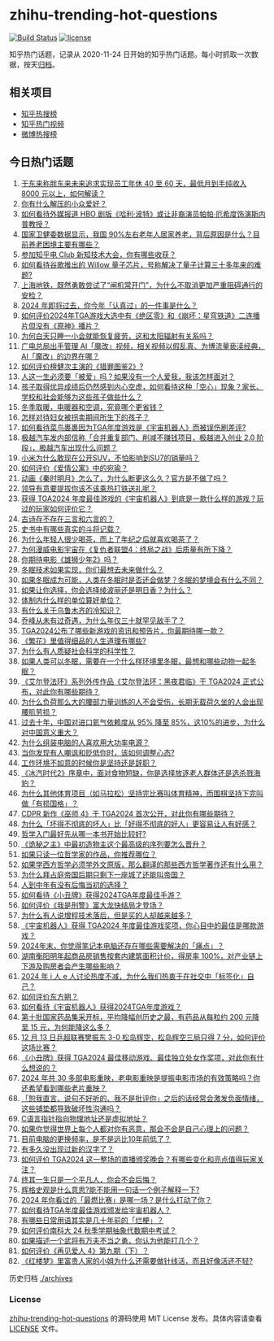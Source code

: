 # zhihu-trending-hot-questions

[![Build Status](https://github.com/justjavac/zhihu-trending-hot-questions/workflows/ci/badge.svg?branch=master)](https://github.com/justjavac/zhihu-trending-hot-questions/actions)
[![license](https://img.shields.io/github/license/justjavac/zhihu-trending-hot-questions)](https://github.com/justjavac/zhihu-trending-hot-questions/blob/master/LICENSE)

知乎热门话题，记录从 2020-11-24
日开始的知乎热门话题。每小时抓取一次数据，按天[归档](./archives)。

## 相关项目

- [知乎热搜榜](https://github.com/justjavac/zhihu-trending-top-search)
- [知乎热门视频](https://github.com/justjavac/zhihu-trending-hot-video)
- [微博热搜榜](https://github.com/justjavac/weibo-trending-hot-search)

## 今日热门话题

<!-- BEGIN -->
<!-- 最后更新时间 Sat Dec 14 2024 12:25:10 GMT+0800 (China Standard Time) -->

1. [于东来称胖东来未来追求实现员工年休 40 至 60 天，最低月到手纯收入 8000 元以上，如何解读？](https://www.zhihu.com/question/6761083813)
1. [你有什么解压的小众爱好？](https://www.zhihu.com/question/618709255)
1. [如何看待外媒报道 HBO 剧版《哈利·波特》或让非裔演员帕帕·厄希度饰演斯内普教授？](https://www.zhihu.com/question/6063215262)
1. [国家卫健委数据显示，我国 90%左右老年人居家养老，背后原因是什么？目前养老困境主要有哪些？](https://www.zhihu.com/question/6538657813)
1. [参加知乎电 Club 新知技术大会，你有哪些收获？](https://www.zhihu.com/question/6741170298)
1. [如何看待谷歌推出的 Willow 量子芯片，号称解决了量子计算三十多年来的难题?](https://www.zhihu.com/question/6448259220)
1. [上海地铁，既然勇敢尝试了“闸机常开门”，为什么不取消更加严重阻碍通行的安检？](https://www.zhihu.com/question/6755514000)
1. [2024 年即将过去，你今年「认真过」的一件事是什么？](https://www.zhihu.com/question/6110080224)
1. [如何评价2024年TGA游戏大选中有《绝区零》和《崩坏：星穹铁道》二连播片但没有《原神》播片？](https://www.zhihu.com/question/6769122351)
1. [为何白天只睡一小会就能恢复疲劳，这和太阳辐射有关系吗？](https://www.zhihu.com/question/6160269824)
1. [广电总局出手管理 AI「魔改」视频，相关视频以假乱真、为博流量亵渎经典，AI「魔改」的边界在哪？](https://www.zhihu.com/question/6444691483)
1. [如何评价檀健次主演的《猎罪图鉴2》?](https://www.zhihu.com/question/6398766080)
1. [人这一生必须要「被爱」吗？如果没有一个人爱我，我该怎样面对？](https://www.zhihu.com/question/6473043603)
1. [孩子取得优异成绩后仍然感到内心空虚，如何看待这种「空心」现象？家长、学校和社会能够为这些孩子做些什么？](https://www.zhihu.com/question/6641398742)
1. [冬季取暖，电暖器和空调，究竟哪个更省钱？](https://www.zhihu.com/question/5813666417)
1. [怎样对待妇女被拐卖期间所生下的孩子？](https://www.zhihu.com/question/6406018528)
1. [如何看待菜鸟裹裹因为TGA年度游戏是《宇宙机器人》而被误伤刷差评?](https://www.zhihu.com/question/6773398804)
1. [极越汽车发内部信称「合并重复部门、削减不赚钱项目，极越进入创业 2.0 阶段」，极越汽车出现什么问题？](https://www.zhihu.com/question/6582036876)
1. [小米为什么敢现在公开SUV，不怕影响到SU7的销量吗？](https://www.zhihu.com/question/6702067987)
1. [如何评价《爱情公寓》中的宛瑜？](https://www.zhihu.com/question/460651150)
1. [动画《秦时明月》怎么了，为什么断更这么久？官方是不做了吗？](https://www.zhihu.com/question/6355612406)
1. [领导有意要提拔你该不该乘热打铁送礼呢？](https://www.zhihu.com/question/297438704)
1. [获得 TGA2024 年度最佳游戏的《宇宙机器人》到底是一款什么样的游戏？玩过的玩家如何评价它？](https://www.zhihu.com/question/6750322223)
1. [古诗存不存在三言和六言的？](https://www.zhihu.com/question/5637207483)
1. [史书中有哪些真实的斗将记载？](https://www.zhihu.com/question/655354784)
1. [为什么年轻人很少喝茶，而上了年纪之后就喜欢喝茶了？](https://www.zhihu.com/question/6691539943)
1. [为何漫威电影宇宙在《复仇者联盟4：终局之战》后质量有所下降？](https://www.zhihu.com/question/6147312889)
1. [你期待电影《雄狮少年2》吗？](https://www.zhihu.com/question/6157798086)
1. [冬眠技术如果实现，你们最想去未来做什么？](https://www.zhihu.com/question/463227039)
1. [如果冬眠成为可能，人类在冬眠时是否还会做梦？冬眠的梦境会有什么不同？](https://www.zhihu.com/question/4876214986)
1. [如果让你选择，你会选择绫波丽还是明日香？为什么？](https://www.zhihu.com/question/24329831)
1. [体制内什么样的单位算好单位？](https://www.zhihu.com/question/2540707705)
1. [有什么关于乌鲁木齐的冷知识？](https://www.zhihu.com/question/55094348)
1. [乔峰从未有过奇遇，为什么年仅三十就罕见敌手了？](https://www.zhihu.com/question/508558557)
1. [TGA2024公布了哪些新游戏的资讯和预告片，你最期待哪一款？](https://www.zhihu.com/question/6755781652)
1. [《繁花》里值得细品的人生道理有哪些?](https://www.zhihu.com/question/638669953)
1. [为什么有人质疑社会科学的科学性？](https://www.zhihu.com/question/6422370880)
1. [如果人类可以冬眠，需要在一个什么样环境里冬眠，最想和哪些动物一起冬眠？](https://www.zhihu.com/question/5644601176)
1. [《艾尔登法环》系列外传作品《艾尔登法环：黑夜君临》于 TGA2024 正式公布，对此你有哪些期待？](https://www.zhihu.com/question/6730763301)
1. [为什么负荷那么大的腰部力量训练的人不会受伤，长期无载荷久坐的人会出现腰肌劳损？](https://www.zhihu.com/question/5191189151)
1. [过去十年，中国对进口氦气依赖度从 95% 降至 85%​，这10%的进步，为什么对中国意义重大？](https://www.zhihu.com/question/6560964429)
1. [为什么组装电脑的人喜欢用大功率电源？](https://www.zhihu.com/question/6556703688)
1. [当你发现有人嘲讽和贬低你时，该如何调整心态?](https://www.zhihu.com/question/2287512238)
1. [工作环境不如意的时候你是坚持还是辞职？](https://www.zhihu.com/question/6507680798)
1. [《冰汽时代2》序章中，面对食物短缺，你是选择放逐老人群体还是选杀戮海豹？](https://www.zhihu.com/question/667801608)
1. [为什么其他体育项目（如马拉松）坚持完比赛叫体育精神，而围棋坚持下完叫做「有损国格」？](https://www.zhihu.com/question/664332998)
1. [CDPR 新作《巫师 4》于 TGA2024 首次公开，对此你有哪些期待？](https://www.zhihu.com/question/6730436924)
1. [为什么「坏得不彻底的坏人」比「好得不彻底的好人」更容易让人有好感？](https://www.zhihu.com/question/6651885123)
1. [哲学入门最好先从哪一本书开始比较好?](https://www.zhihu.com/question/5753896061)
1. [《诡秘之主》中最初造物主这个最高级的序列要怎么晋升？](https://www.zhihu.com/question/592390150)
1. [如果只读一位哲学家的作品，你推荐哪位？](https://www.zhihu.com/question/5874388208)
1. [如果学西方哲学必须学外文原版，那么翻译的那些西方哲学著作还有什么用？](https://www.zhihu.com/question/6556798976)
1. [为什么拜占庭帝国后期只剩下一座城了还能叫帝国？](https://www.zhihu.com/question/367952778)
1. [人到中年有没有后悔当初的选择？](https://www.zhihu.com/question/6189395839)
1. [如何看待《小丑牌》获得2024TGA年度最佳手游？](https://www.zhihu.com/question/6743170140)
1. [如何评价《我是刑警》富大龙快结局才登场？](https://www.zhihu.com/question/6610901703)
1. [为什么有人说增程技术落后，但是买的人却越来越多？](https://www.zhihu.com/question/664885625)
1. [《宇宙机器人》获得 TGA2024 年度最佳游戏奖项，你心目中的最佳是哪款游戏？](https://www.zhihu.com/question/6745119970)
1. [2024年末，你觉得笔记本电脑还存在哪些需要解决的「痛点」？](https://www.zhihu.com/question/6585742770)
1. [湖南衡阳明年起商品房销售按套内建筑面积计价，得房率 100%，对产业链上下游及购房者会产生哪些影响？](https://www.zhihu.com/question/6680797829)
1. [2024 年 i 人 e 人讨论热度不减，为什么我们热衷于在社交中「标签化」自己？](https://www.zhihu.com/question/6683982566)
1. [如何评价东方朔？](https://www.zhihu.com/question/31188546)
1. [如何看待《宇宙机器人》获得2024TGA年度游戏？](https://www.zhihu.com/question/6745729872)
1. [第十批国家药品集采开标，平均降幅创历史之最，有药品从每粒约 200 元降至 15 元，为何能降这么多？](https://www.zhihu.com/question/6726192471)
1. [12 月 13 日乒超联赛樊振东 3-0 松岛辉空，松岛辉空三局只得 7 分，如何评价这场比赛？](https://www.zhihu.com/question/6782732654)
1. [《小丑牌》获得 TGA2024 最佳移动游戏、最佳独立处女作奖项，对此你有什么想说的？](https://www.zhihu.com/question/6743078035)
1. [2024 年共 30 多部电影重映，老电影重映是提振电影市场的有效策略吗？你还希望看到哪些老片重映？](https://www.zhihu.com/question/5957373685)
1. [「恕我直言、说句不好听的、我不是批评你」之后的话经常会激发负面情绪，这些铺垫都导致破坏性沟通吗？](https://www.zhihu.com/question/2544832032)
1. [C语言指针指向物理地址还是虚拟地址？](https://www.zhihu.com/question/5753905040)
1. [如果你觉得世界上每个人都对你有恶意，那会不会是自己心理上的问题？](https://www.zhihu.com/question/6313825816)
1. [目前电脑的更换频率，是不是远比10年前低了？](https://www.zhihu.com/question/5389945135)
1. [有多久没出现过新的汉字了？](https://www.zhihu.com/question/4995329934)
1. [如何评价 TGA2024 这一整场的直播颁奖晚会？有哪些变化和亮点值得玩家关注？](https://www.zhihu.com/question/6747623660)
1. [终其一生只是一个平凡人，你会不会后悔？](https://www.zhihu.com/question/3977964999)
1. [辉格史观是什么意思?能不能用一句话一个例子解释一下?](https://www.zhihu.com/question/456670043)
1. [2024 年你看过的「最燃比赛」是哪一场？是什么打动了你？](https://www.zhihu.com/question/6667106895)
1. [如何看待TGA年度最佳游戏颁发给宇宙机器人？](https://www.zhihu.com/question/6746508204)
1. [有哪些日常用语其实是几十年前的「烂梗」？](https://www.zhihu.com/question/6236741826)
1. [如何评价南科大 24 秋季学期抽象代数期中考试？](https://www.zhihu.com/question/3038956293)
1. [如果描述一个武将有万夫不当之勇，你认为他能打几个？](https://www.zhihu.com/question/596850652)
1. [如何评价《再见爱人 4》第九期（下）？](https://www.zhihu.com/question/6685105144)
1. [《红楼梦》里富贵人家的小姐为什么还需要做针线活，而且好像活还不轻?](https://www.zhihu.com/question/6367436242)

<!-- END -->

历史归档 [./archives](./archives)

### License

[zhihu-trending-hot-questions](https://github.com/justjavac/zhihu-trending-hot-questions)
的源码使用 MIT License 发布。具体内容请查看 [LICENSE](./LICENSE) 文件。
